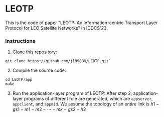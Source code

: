 # <b>LEOTP</b>
This is the code of paper "LEOTP: An Information-centric Transport Layer Protocol for LEO Satellite Networks" in ICDCS'23.
### <b>Instructions</b>
1. Clone this repository:
````
git clone https://github.com/jl99888/LEOTP.git`
````
2. Compile the source code:
````
cd LEOTP/app
make
````
3. Run the application-layer program of LEOTP:
After step 2, application-layer programs of different role are generated, which are `appserver`, `appclient`, and `appmid`.
We assume the topology of an entire link is $h1-gs1-m1-m2-\cdots-mk-gs2-h2$



